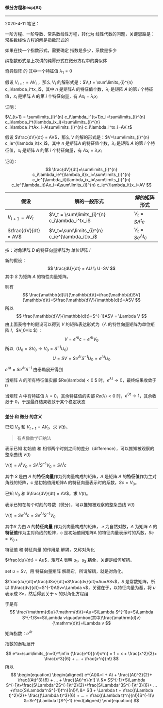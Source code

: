 #### 微分方程和exp(At)



---

2020-4-11 笔记：

一阶方程、一阶导数、常系数线性方程，转化为 线性代数的问题，关键思路是：常系数线性方程的解是指数形式的

如果在找一个指数形式，需要确定 指数是多少，系数是多少

纯指数形式是上次讲的纯幂形式在微分方程中的类似体

奇异矩阵 的 其中一个特征值 $\lambda_1=0$ 



假设 $V_{t+1} = AV_t$ ，那么 $V_t$ 的解形式是：$V_t = \sum\limits_{i}^{n} c_i\lambda_i^tx_i$，其中 $n$ 是矩阵$A$ 的特征值个数，$\lambda_i$ 是矩阵 $A$ 的第 $i$ 个特征值，$x_i$ 是矩阵 $A$ 的第 $i$ 个特征向量，有 $Ax_i=\lambda_ix_i$

证明：

$V_{t+1} = \sum\limits_{i}^{n} c_i\lambda_i^{t+1}x_i=\sum\limits_{i}^{n} c_i\lambda_i^t(\lambda_ix_i)=\sum\limits_{i}^{n} c_i\lambda_i^tAx_i=A\sum\limits_{i}^{n} c_i\lambda_i^tx_i=AV_t$



假设  $\frac{dV}{dt} = AV$，那么 $V$ 的解的形式是：$V=\sum\limits_{i}^{n} c_ie^{\lambda_it}x_i$，其中 $n$ 是矩阵$A$ 的特征值个数，$\lambda_i$ 是矩阵 $A$ 的第 $i$ 个特征值，$x_i$ 是矩阵 $A$ 的第 $i$ 个特征向量，有 $Ax_i=\lambda_ix_i$

证明：
$$
\frac{dV}{dt}=\sum\limits_{i}^{n} c_i\lambda_ie^{\lambda_it}x_i=\sum\limits_{i}^{n} c_ie^{\lambda_it}\lambda_ix_i=\sum\limits_{i}^{n} c_ie^{\lambda_it}Ax_i=A\sum\limits_{i}^{n} c_ie^{\lambda_it}x_i=AV
$$


| 假设                 | 解的一般形式                                   | 解的矩阵形式          |
| -------------------- | ---------------------------------------------- | --------------------- |
| $V_{t+1} = AV_t$     | $V_t = \sum\limits_{i}^{n} c_i\lambda_i^tx_i$  | $V_t=S\Lambda^tc$     |
| $\frac{dV}{dt} = AV$ | $V_t=\sum\limits_{i}^{n} c_ie^{\lambda_it}x_i$ | $V_t=Se^{\Lambda t}c$ |



按：对角矩阵 $D$ 的特征向量矩阵为 单位矩阵 $I$



新的假设：
$$
\frac{dU}{dt} = AU \\
U=SV
$$
其中 $S$ 为矩阵 $A$ 的特性向量矩阵。

则有
$$
\frac{\mathbb{d}U}{\mathbb{d}t}=\frac{\mathbb{d}SV}{\mathbb{d}t}=S\frac{\mathbb{d}V}{\mathbb{d}t}=ASV
$$
所以
$$
\frac{\mathbb{d}V}{\mathbb{d}t}=S^{-1}ASV = \Lambda V
$$
由上面表格中的假设可以得到 $V$ 的矩阵表达形式为（$\Lambda$ 的特性向量矩阵为单位矩阵 $I$，$V_0=Ic $）：
$$
V=e^{\Lambda t}c=e^{\Lambda t}V_0
$$
所以（$U_0=SV_0 \rightarrow V_0=S^{-1}U_0$）
$$
U=SV=Se^{\Lambda t}S^{-1}U_0=e^{At}U_0
$$


$e^{At}=Se^{\Lambda t}S^{-1}$ 由泰勒展开得到



当矩阵 $A$ 的所有特征值实部 $Re(\lambda) < 0 $ 时，$e^{\lambda t} \rightarrow 0$，最终结果收敛于 0

当矩阵 $A$ 中有特征值 $\lambda = 0$，其余特征值的实部 $Re(\lambda) < 0$ 时，$e^{0t} \rightarrow 1$，其余收敛于 0，于是最终结果收敛于某个稳定状态

---



**差分 和 微分 的含义**

已知 $V_0$ 和 $V_{t+1} = AV_t$，求 $V(t)$。

> 有点像数学归纳法

表示已知 初始值 和 相邻两个时刻之间的差分（difference），可以推知被观察的整条曲线 $V(t)$

$V(t) = A^tV_0 =S\Lambda^tS^{-1}V_0= S\Lambda^tc$

其中 $S$ 是由 $A$ 的**特征向量**作为列向量构成的矩阵，$\Lambda$ 是矩阵 $A$ 的**特征值**作为主对角线的矩阵，c 是初始值用矩阵A 的特征向量表示时的系数，$Sc=V_0$。



已知 $V_0$ 和 $\frac{dV}{dt} = AV$，求 $V(t)$。

表示已知在每个时刻的导数（微分），可以推知被观察的整条曲线 $V(t)$

$V(t) = Se^{\Lambda t}c=Se^{\Lambda t}S^{-1}V_0$

其中$S$ 为由 $A$ 的**特征向量** 作为列向量构成的矩阵， $e$ 为自然对数，$\Lambda$ 为矩阵 $A$ 的**特征值**作为主对角线的矩阵，c 是初始值用矩阵A 的特征向量表示时的系数，$Sc=V_0$ 。



特征值 和 特征向量 的作用是 解耦，又称对角化

$\frac{du}{dt} = Au$，矩阵$A$ 表明 $u_1$，$u_2$ 耦合，关键是如何解耦。

set $u = Sv$，用 特征向量矩阵 解耦它，所谓解耦，就是对角化。

$\frac{du}{dt}=\frac{dSv}{dt}=S\frac{dv}{dt}=Au=ASv$，$S$ 是常数矩阵，所以 $\frac{dv}{dt}=S^{-1}ASv=\Lambda v$，关键在于，以特征向量为基，将 $u$ 表示成 $Sv$，然后得到关于 $v$ 的对角化方程组



于是有
$$
\frac{\mathrm{d}u}{\mathrm{d}t}=Au=S\Lambda S^{-1}u=S\Lambda S^{-1}Sv=S\Lambda v\quad\mbox{其中}\frac{\mathrm{d}v}{\mathrm{d}t}=\Lambda v
$$




矩阵指数：$e^{At}$

指数的泰勒展开

$$
e^x=\sum\limits_{n=0}^\infin {\frac{e^0}{n!}x^n} = 1 + x + \frac{x^2}{2}+ \frac{x^3}{6} + ... + \frac{x^n}{n!}
$$
所以 
$$
\begin{equation}
\begin{aligned}
e^{At}&=I + At + \frac{(At)^2}{2}+ \frac{(At)^3}{6} + ... + \frac{(At)^n}{n!} \\
&=
SS^{-1}+S\Lambda S^{-1}t+\frac{S\Lambda^2S^{-1}t^2}{2}+\frac{S\Lambda^3S^{-1}t^3}{6}+ ...  +\frac{S\Lambda^nS^{-1}t^n}{n!}\\
&= S(I + \Lambda t + \frac{(\Lambda t)^2}{2}+ \frac{(\Lambda t)^3}{6} + ... + \frac{(\Lambda t)^n}{n!})S^{-1}\\
&=Se^{\Lambda t}S^{-1}
\end{aligned}
\end{equation}
$$






















